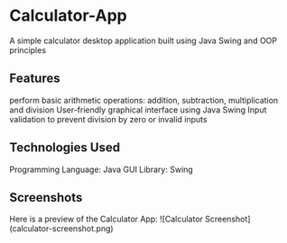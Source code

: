 # Calculator-App
A simple calculator desktop application built using Java Swing and OOP principles

## Features
perform basic arithmetic operations: addition, subtraction, multiplication and division
User-friendly graphical interface using Java Swing
Input validation to prevent division by zero or invalid inputs

## Technologies Used
Programming Language: Java
GUI Library: Swing

## Screenshots
Here is a preview of the Calculator App:
![Calculator Screenshot] (calculator-screenshot.png)
